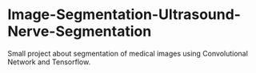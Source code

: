 # Image-Segmentation-Ultrasound-Nerve-Segmentation
Small project about segmentation of medical images using Convolutional Network and Tensorflow. 
